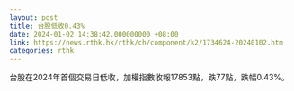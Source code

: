 ```yaml
---
layout: post
title: 台股低收0.43%
date: 2024-01-02 14:38:42.000000000 +08:00
link: https://news.rthk.hk/rthk/ch/component/k2/1734624-20240102.htm
categories: rthk
---
```


台股在2024年首個交易日低收，加權指數收報17853點，跌77點，跌幅0.43%。
